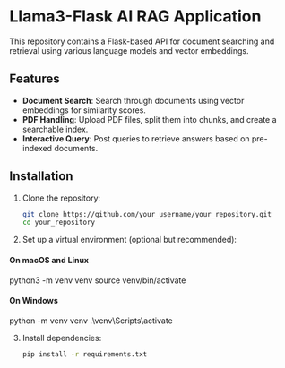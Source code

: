 # Llama3-Flask AI RAG Application 

This repository contains a Flask-based API for document searching and retrieval using various language models and vector embeddings.

## Features

- **Document Search**: Search through documents using vector embeddings for similarity scores.
- **PDF Handling**: Upload PDF files, split them into chunks, and create a searchable index.
- **Interactive Query**: Post queries to retrieve answers based on pre-indexed documents.

## Installation

1. Clone the repository:
   ```bash
   git clone https://github.com/your_username/your_repository.git
   cd your_repository
2. Set up a virtual environment (optional but recommended):
#### On macOS and Linux

python3 -m venv venv source venv/bin/activate

#### On Windows
python -m venv venv
.\venv\Scripts\activate

3. Install dependencies:
   ```bash
   pip install -r requirements.txt

